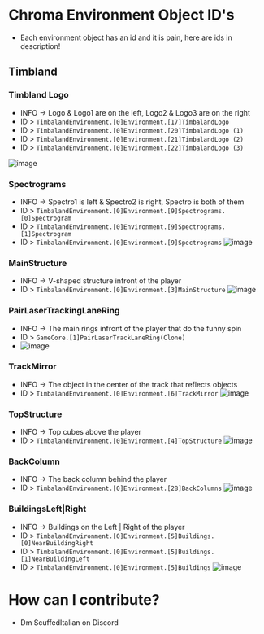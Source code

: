 # Chroma Environment Object ID's
* Each environment object has an id and it is pain, here are ids in description!

## Timbland

### Timbland Logo
* INFO -> Logo & Logo1 are on the left, Logo2 & Logo3 are on the right
* ID > `TimbalandEnvironment.[0]Environment.[17]TimbalandLogo`
* ID > `TimbalandEnvironment.[0]Environment.[20]TimbalandLogo (1)`
* ID > `TimbalandEnvironment.[0]Environment.[21]TimbalandLogo (2)`
* ID > `TimbalandEnvironment.[0]Environment.[22]TimbalandLogo (3)`

![image](https://user-images.githubusercontent.com/110801525/211460967-b85abade-28a9-46a5-9db1-5d6debb5b7c6.png)




### Spectrograms
* INFO -> Spectro1 is left & Spectro2 is right, Spectro is both of them
* ID > `TimbalandEnvironment.[0]Environment.[9]Spectrograms.[0]Spectrogram`
* ID > `TimbalandEnvironment.[0]Environment.[9]Spectrograms.[1]Spectrogram`
* ID > `TimbalandEnvironment.[0]Environment.[9]Spectrograms`
![image](https://user-images.githubusercontent.com/110801525/211460933-f2f4d9b9-cd00-4b4c-8ded-9bc908163eb3.png)




### MainStructure
* INFO -> V-shaped structure infront of the player
* ID > `TimbalandEnvironment.[0]Environment.[3]MainStructure`
![image](https://user-images.githubusercontent.com/110801525/211460898-ebb92801-75c9-4a13-8a39-ac6c8993b740.png)


### PairLaserTrackingLaneRing
* INFO -> The main rings infront of the player that do the funny spin
* ID > `GameCore.[1]PairLaserTrackLaneRing(Clone)`
* ![image](https://user-images.githubusercontent.com/110801525/211460761-691d3a32-5b05-4b1d-8877-b865320ed397.png)


### TrackMirror
* INFO -> The object in the center of the track that reflects objects
* ID > `TimbalandEnvironment.[0]Environment.[6]TrackMirror`
![image](https://user-images.githubusercontent.com/110801525/211460792-fc7d8273-e253-4837-9d48-1aa16d9bb198.png)


### TopStructure
* INFO -> Top cubes above the player
* ID > `TimbalandEnvironment.[0]Environment.[4]TopStructure`
![image](https://user-images.githubusercontent.com/110801525/211460820-5c678fd2-f96e-46ef-a396-3c16fc2ebf15.png)


### BackColumn
* INFO -> The back column behind the player
* ID > `TimbalandEnvironment.[0]Environment.[28]BackColumns`
![image](https://user-images.githubusercontent.com/110801525/211460540-4e6648d4-803c-4c35-b20b-0ad078858365.png)


### BuildingsLeft|Right
* INFO -> Buildings on the Left | Right of the player
* ID > `TimbalandEnvironment.[0]Environment.[5]Buildings.[0]NearBuildingRight`
* ID > `TimbalandEnvironment.[0]Environment.[5]Buildings.[1]NearBuildingLeft`
* ID > `TimbalandEnvironment.[0]Environment.[5]Buildings`
![image](https://user-images.githubusercontent.com/110801525/211460854-c02a0ffc-db8e-42ca-a1ab-cacd7de0eaf5.png)







# How can I contribute? 
* Dm ScuffedItalian on Discord
